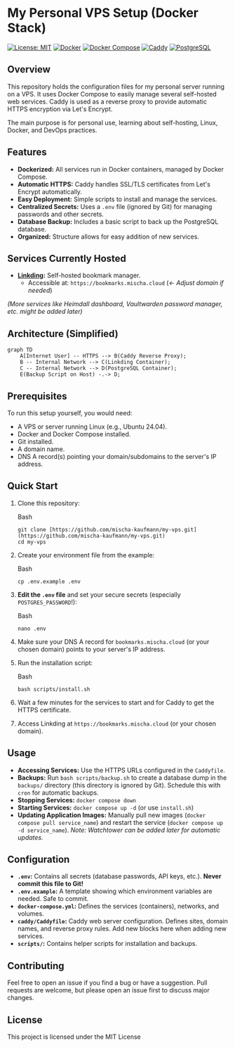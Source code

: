 # My Personal VPS Setup (Docker Stack)

[![License: MIT](https://img.shields.io/badge/License-MIT-yellow.svg)](https://opensource.org/licenses/MIT)
[![Docker](https://img.shields.io/badge/Docker-blue?logo=docker&logoColor=white)](https://www.docker.com/)
[![Docker Compose](https://img.shields.io/badge/Docker_Compose-blue?logo=docker&logoColor=white)](https://docs.docker.com/compose/)
[![Caddy](https://img.shields.io/badge/Caddy-green?logo=caddy&logoColor=white)](https://caddyserver.com/)
[![PostgreSQL](https://img.shields.io/badge/PostgreSQL-blue?logo=postgresql&logoColor=white)](https://www.postgresql.org/)
## Overview

This repository holds the configuration files for my personal server running on a VPS. It uses Docker Compose to easily manage several self-hosted web services. Caddy is used as a reverse proxy to provide automatic HTTPS encryption via Let's Encrypt.

The main purpose is for personal use, learning about self-hosting, Linux, Docker, and DevOps practices.

## Features

* **Dockerized:** All services run in Docker containers, managed by Docker Compose.
* **Automatic HTTPS:** Caddy handles SSL/TLS certificates from Let's Encrypt automatically.
* **Easy Deployment:** Simple scripts to install and manage the services.
* **Centralized Secrets:** Uses a `.env` file (ignored by Git) for managing passwords and other secrets.
* **Database Backup:** Includes a basic script to back up the PostgreSQL database.
* **Organized:** Structure allows for easy addition of new services.

## Services Currently Hosted

* **[Linkding](https://github.com/sissbruecker/linkding):** Self-hosted bookmark manager.
    * Accessible at: `https://bookmarks.mischa.cloud` (*<- Adjust domain if needed*)

*(More services like Heimdall dashboard, Vaultwarden password manager, etc. might be added later)*

## Architecture (Simplified)

```mermaid
graph TD
    A[Internet User] -- HTTPS --> B(Caddy Reverse Proxy);
    B -- Internal Network --> C(Linkding Container);
    C -- Internal Network --> D(PostgreSQL Container);
    E(Backup Script on Host) -.-> D;
```

## Prerequisites

To run this setup yourself, you would need:

- A VPS or server running Linux (e.g., Ubuntu 24.04).
- Docker and Docker Compose installed.
- Git installed.
- A domain name.
- DNS A record(s) pointing your domain/subdomains to the server's IP address.

## Quick Start

1. Clone this repository:
    
    Bash
    
    ```
    git clone [https://github.com/mischa-kaufmann/my-vps.git](https://github.com/mischa-kaufmann/my-vps.git)
    cd my-vps
    ```
    
2. Create your environment file from the example:
    
    Bash
    
    ```
    cp .env.example .env
    ```
    
3. **Edit the `.env` file** and set your secure secrets (especially `POSTGRES_PASSWORD`!):
    
    Bash
    
    ```
    nano .env
    ```
    
4. Make sure your DNS A record for `bookmarks.mischa.cloud` (or your chosen domain) points to your server's IP address.
5. Run the installation script:
    
    Bash
    
    ```
    bash scripts/install.sh
    ```
    
6. Wait a few minutes for the services to start and for Caddy to get the HTTPS certificate.
7. Access Linkding at `https://bookmarks.mischa.cloud` (or your chosen domain).

## Usage

- **Accessing Services:** Use the HTTPS URLs configured in the `Caddyfile`.
- **Backups:** Run `bash scripts/backup.sh` to create a database dump in the `backups/` directory (this directory is ignored by Git). Schedule this with `cron` for automatic backups.
- **Stopping Services:** `docker compose down`
- **Starting Services:** `docker compose up -d` (or use `install.sh`)
- **Updating Application Images:** Manually pull new images (`docker compose pull service_name`) and restart the service (`docker compose up -d service_name`). _Note: Watchtower can be added later for automatic updates._

## Configuration

- **`.env`:** Contains all secrets (database passwords, API keys, etc.). **Never commit this file to Git!**
- **`.env.example`:** A template showing which environment variables are needed. Safe to commit.
- **`docker-compose.yml`:** Defines the services (containers), networks, and volumes.
- **`caddy/Caddyfile`:** Caddy web server configuration. Defines sites, domain names, and reverse proxy rules. Add new blocks here when adding new services.
- **`scripts/`:** Contains helper scripts for installation and backups.

## Contributing

Feel free to open an issue if you find a bug or have a suggestion. Pull requests are welcome, but please open an issue first to discuss major changes.

## License

This project is licensed under the MIT License
